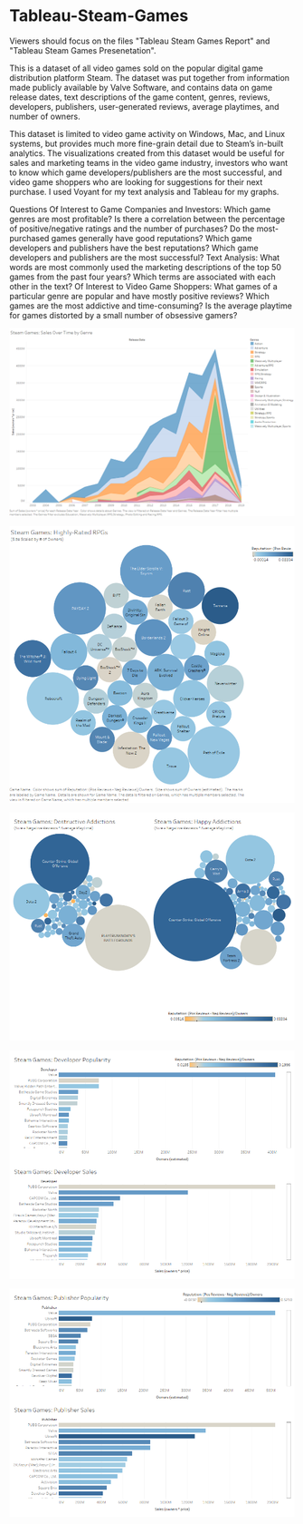 # Tableau-Steam-Games
 Viewers should focus on the files "Tableau Steam Games Report" and "Tableau Steam Games Presenetation".
 
This is a dataset of all video games sold on the popular digital game distribution platform Steam. The dataset was put together from information made publicly available by Valve Software, and contains data on game release dates, text descriptions of the game content, genres, reviews, developers, publishers, user-generated reviews, average playtimes, and number of owners.

This dataset is limited to video game activity on Windows, Mac, and Linux systems, but provides much more fine-grain detail due to Steam’s in-built analytics. The visualizations created from this dataset would be useful for sales and marketing teams in the video game industry, investors who want to know which game developers/publishers are the most successful, and video game shoppers who are looking for suggestions for their next purchase. I used Voyant for my text analysis and Tableau for my graphs.

Questions
Of Interest to Game Companies and Investors:
Which game genres are most profitable?
Is there a correlation between the percentage of positive/negative ratings and the number of purchases?
Do the most-purchased games generally have good reputations?
Which game developers and publishers have the best reputations?
Which game developers and publishers are the most successful?
Text Analysis:
What words are most commonly used the marketing descriptions of the top 50 games from the past four years?
Which terms are associated with each other in the text?
Of Interest to Video Game Shoppers:
What games of a particular genre are popular and have mostly positive reviews?
Which games are the most addictive and time-consuming?
Is the average playtime for games distorted by a small number of obsessive gamers?

![Profitably by Genere Time Series](https://github.com/MichaelJamesHart/Tableau-Steam-Games/blob/main/Charts-Data-and-Materials/Profitability%20Time%20Series.png)

![Highly Rated RPGs](https://github.com/MichaelJamesHart/Tableau-Steam-Games/blob/main/Charts-Data-and-Materials/Highly-Rated%20RPGs.png)

![Addictive Games](https://github.com/MichaelJamesHart/Tableau-Steam-Games/blob/main/Charts-Data-and-Materials/Addictions.png)

![Most Successful Developers](https://github.com/MichaelJamesHart/Tableau-Steam-Games/blob/main/Charts-Data-and-Materials/Successful%20Developers.png)

![Most Successful Publishers](https://github.com/MichaelJamesHart/Tableau-Steam-Games/blob/main/Charts-Data-and-Materials/Successful%20Publishers.png)
